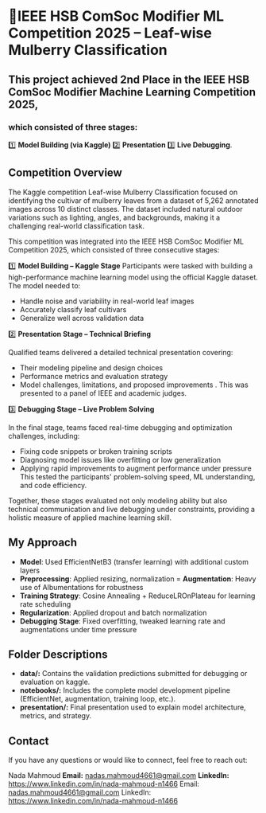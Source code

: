 # 🥈IEEE HSB ComSoc Modifier ML Competition 2025 – Leaf-wise Mulberry Classification


## This project achieved **2nd Place** in the **IEEE HSB ComSoc Modifier Machine Learning Competition 2025**,
### which consisted of three stages:
 1️⃣ **Model Building (via Kaggle)**    2️⃣ **Presentation**     3️⃣ **Live Debugging**.

## Competition Overview
The Kaggle competition Leaf-wise Mulberry Classification focused on identifying the cultivar of mulberry leaves from a dataset of 5,262 annotated images across 10 distinct classes.
The dataset included natural outdoor variations such as lighting, angles, and backgrounds, making it a challenging real-world classification task.

This competition was integrated into the IEEE HSB ComSoc Modifier ML Competition 2025, which consisted of three consecutive stages:

1️⃣ **Model Building – Kaggle Stage**
Participants were tasked with building a high-performance machine learning model using the official Kaggle dataset. The model needed to:

- Handle noise and variability in real-world leaf images
- Accurately classify leaf cultivars
- Generalize well across validation data
  
2️⃣ **Presentation Stage – Technical Briefing**


Qualified teams delivered a detailed technical presentation covering:

- Their modeling pipeline and design choices
- Performance metrics and evaluation strategy
- Model challenges, limitations, and proposed improvements . This was presented to a panel of IEEE and academic judges.

3️⃣ **Debugging Stage – Live Problem Solving**

In the final stage, teams faced real-time debugging and optimization challenges, including:

- Fixing code snippets or broken training scripts
- Diagnosing model issues like overfitting or low generalization
- Applying rapid improvements to augment performance under pressure
This tested the participants' problem-solving speed, ML understanding, and code efficiency.

Together, these stages evaluated not only modeling ability but also technical communication and live debugging under constraints, providing a holistic measure of applied machine learning skill.

## My Approach
- **Model**: Used EfficientNetB3 (transfer learning) with additional custom layers
- **Preprocessing**: Applied resizing, normalization
= **Augmentation**: Heavy use of Albumentations for robustness
- **Training Strategy**: Cosine Annealing + ReduceLROnPlateau for learning rate scheduling
- **Regularization**: Applied dropout and batch normalization
- **Debugging Stage**: Fixed overfitting, tweaked learning rate and augmentations under time pressure
  
## Folder Descriptions
- **data/:** Contains the validation predictions submitted for debugging or evaluation on kaggle.
- **notebooks/:** Includes the complete model development pipeline (EfficientNet, augmentation, training loop, etc.).
- **presentation/:** Final presentation used to explain model architecture, metrics, and strategy.
## Contact
If you have any questions or would like to connect, feel free to reach out:

Nada Mahmoud
**Email:** nadas.mahmoud4661@gmail.com
**LinkedIn:** https://www.linkedin.com/in/nada-mahmoud-n1466
Email: nadas.mahmoud4661@gmail.com
LinkedIn: https://www.linkedin.com/in/nada-mahmoud-n1466
